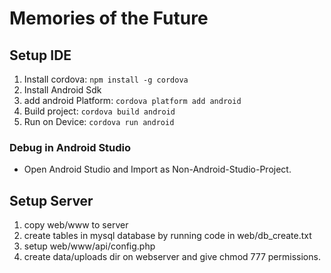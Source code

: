 # Memories of the Future

## Setup IDE

1. Install cordova: `npm install -g cordova`
2. Install Android Sdk
3. add android Platform: `cordova platform add android `
4. Build project: `cordova build android`
5. Run on Device: `cordova run android`

### Debug in Android Studio 
* Open Android Studio and Import as Non-Android-Studio-Project.

## Setup Server

1. copy web/www to server
2. create tables in mysql database by running code in web/db_create.txt
3. setup web/www/api/config.php
4. create data/uploads dir on webserver and give chmod 777 permissions.
